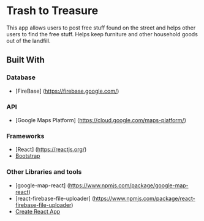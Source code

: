 # Trash to Treasure

This app allows users to post free stuff found on the street and helps other users to find the free stuff. Helps keep furniture and other household goods out of the landfill. 


## Built With

### Database
* [FireBase] (https://firebase.google.com/)

### API
* [Google Maps Platform] (https://cloud.google.com/maps-platform/)

### Frameworks
* [React] (https://reactjs.org/)
* [Bootstrap](https://getbootstrap.com/) 

### Other Libraries and tools
* [google-map-react] (https://www.npmjs.com/package/google-map-react)
* [react-firebase-file-uploader] (https://www.npmjs.com/package/react-firebase-file-uploader)
* [Create React App](https://github.com/facebookincubator/create-react-app)






